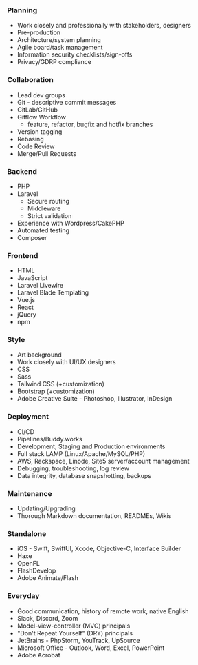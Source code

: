 ### Planning
- Work closely and professionally with stakeholders, designers
- Pre-production
- Architecture/system planning
- Agile board/task management
- Information security checklists/sign-offs
- Privacy/GDRP compliance

### Collaboration
- Lead dev groups
- Git - descriptive commit messages
- GitLab/GitHub
- Gitflow Workflow
  - feature, refactor, bugfix and hotfix branches
- Version tagging
- Rebasing
- Code Review
- Merge/Pull Requests

### Backend
- PHP
- Laravel
  - Secure routing
  - Middleware
  - Strict validation
- Experience with Wordpress/CakePHP
- Automated testing
- Composer

### Frontend
- HTML
- JavaScript
- Laravel Livewire
- Laravel Blade Templating
- Vue.js
- React
- jQuery
- npm

### Style
- Art background
- Work closely with UI/UX designers
- CSS
- Sass
- Tailwind CSS (+customization)
- Bootstrap (+customization)
- Adobe Creative Suite - Photoshop, Illustrator, InDesign

### Deployment
- CI/CD
- Pipelines/Buddy.works
- Development, Staging and Production environments
- Full stack LAMP (Linux/Apache/MySQL/PHP)
- AWS, Rackspace, Linode, Site5 server/account management
- Debugging, troubleshooting, log review
- Data integrity, database snapshotting, backups

### Maintenance
- Updating/Upgrading
- Thorough Markdown documentation, READMEs, Wikis

### Standalone
- iOS - Swift, SwiftUI, Xcode, Objective-C, Interface Builder
- Haxe
- OpenFL
- FlashDevelop
- Adobe Animate/Flash

### Everyday
- Good communication, history of remote work, native English
- Slack, Discord, Zoom
- Model-view-controller (MVC) principals
- "Don't Repeat Yourself" (DRY) principals
- JetBrains - PhpStorm, YouTrack, UpSource
- Microsoft Office - Outlook, Word, Excel, PowerPoint
- Adobe Acrobat